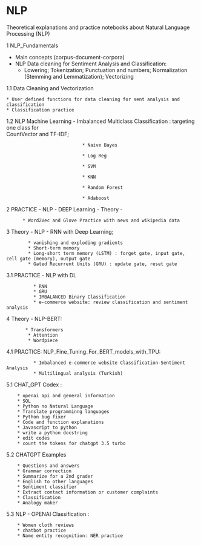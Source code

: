 # NLP
Theoretical explanations and practice notebooks about Natural Language Processing (NLP)

1 NLP_Fundamentals
  
   * Main concepts (corpus-document-corpora)
   * NLP Data cleaning for Sentiment Analysis and Classification: 
        * Lowering; Tokenization; Punctuation and numbers; Normalization (Stemming and Lemmatization); Vectorizing
  
1.1 Data Cleaning and Vectorization
    
    * User defined functions for data cleaning for sent analysis and classification 
    * Classification practice

1.2  NLP Machine Learning - Imbalanced Multiclass Classification : targeting one class for  
                            CountVector and TF-IDF;
                            
                                * Naive Bayes
                                
                                * Log Reg
                                
                                * SVM
                                
                                * KNN
                                
                                * Random Forest
                                
                                * Adaboost
                                
2 PRACTICE - NLP -  DEEP Learning - Theory - 

          * Word2Vec and Glove Practice with news and wikipedia data

3 Theory - NLP - RNN with Deep Learning;
            
            * vanishing and exploding gradients
            * Short-term memory
            * Long-short term memory (LSTM) : forget gate, input gate, cell gate (memory), output gate
            * Gated Recurrent Units (GRU) : update gate, reset gate

3.1 PRACTICE - NLP with DL 
              
              * RNN 
              * GRU 
              * IMBALANCED Binary Classification 
              * e-commerce website: review classification and sentiment analysis

4 Theory - NLP-BERT: 
           
           * Transformers 
            * Attention 
            * Wordpiece

4.1 PRACTICE: NLP_Fine_Tuning_For_BERT_models_with_TPU: 
              
              * Imbalanced e-commerce website Classification-Sentiment Analysis
              * Multilingual analysis (Turkish)
              
              
5.1 CHAT_GPT Codex :
        
        * openai api and general information
        * SQL
        * Python no Natural Language
        * Translate programminng languages
        * Python bug fixer
        * Code and function explanations
        * Javascript to python
        * write a python docstring
        * edit codes
        * count the tokens for chatgpt 3.5 turbo
        
5.2 CHATGPT Examples
        
        * Questions and answers
        * Grammar correction
        * Summarize for a 2nd grader
        * English to other languages
        * Sentiment classifier
        * Extract contact information or customer complaints
        * Classification
        * Analogy maker
        
5.3 NLP - OPENAI Classification : 
        
        * Women cloth reviews
        * chatbot practice
        * Name entity recognition: NER practice
